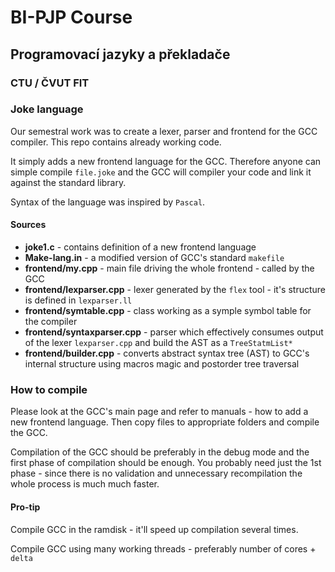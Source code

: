 # BI-PJP Course
## Programovací jazyky a překladače
### CTU / ČVUT FIT

### Joke language
Our semestral work was to create a lexer, parser and frontend for the GCC compiler. This repo contains already working code. 

It simply adds a new frontend language for the GCC. Therefore anyone can simple compile `file.joke` and the GCC will compiler your code and link it against the standard library. 

Syntax of the language was inspired by `Pascal`.

#### Sources
* **joke1.c** - contains definition of a new frontend language
* **Make-lang.in** - a modified version of GCC's standard `makefile`
* **frontend/my.cpp** - main file driving the whole frontend - called by the GCC
* **frontend/lexparser.cpp** - lexer generated by the `flex` tool - it's structure is defined in `lexparser.ll` 
* **frontend/symtable.cpp** - class working as a symple symbol table for the compiler
* **frontend/syntaxparser.cpp** - parser which effectively consumes output of the lexer `lexparser.cpp` and build the AST as a `TreeStatmList*`
* **frontend/builder.cpp** - converts abstract syntax tree (AST) to GCC's internal structure using macros magic and postorder tree traversal

### How to compile
Please look at the GCC's main page and refer to manuals - how to add a new frontend language. Then copy files to appropriate folders and compile the GCC. 

Compilation of the GCC should be preferably in the debug mode and the first phase of compilation should be enough. You probably need just the 1st phase - since there is no validation and unnecessary recompilation the whole process is much much faster. 

#### Pro-tip
Compile GCC in the ramdisk - it'll speed up compilation several times.

Compile GCC using many working threads - preferably number of cores + `delta`

